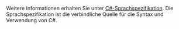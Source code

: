 Weitere Informationen erhalten Sie unter [C#-Sprachspezifikation](~/docs/csharp/language-reference/language-specification/index.md). Die Sprachspezifikation ist die verbindliche Quelle für die Syntax und Verwendung von C#.

